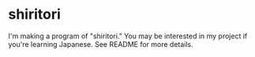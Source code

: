 # shiritori
I'm making a program of "shiritori." You may be interested in my project if you're learning Japanese. See README for more details. 
